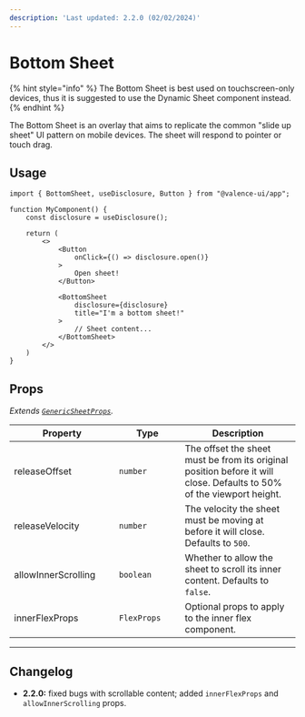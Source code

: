 ```yaml
---
description: 'Last updated: 2.2.0 (02/02/2024)'
---
```


# Bottom Sheet

{% hint style="info" %}
The Bottom Sheet is best used on touchscreen-only devices, thus it is suggested to use the Dynamic Sheet component instead.
{% endhint %}

The Bottom Sheet is an overlay that aims to replicate the common "slide up sheet" UI pattern on mobile devices. The sheet will respond to pointer or touch drag.

## Usage

```tsx
import { BottomSheet, useDisclosure, Button } from "@valence-ui/app";

function MyComponent() { 
    const disclosure = useDisclosure();

    return ( 
        <>
            <Button
                onClick={() => disclosure.open()}
            > 
                Open sheet!
            </Button>
            
            <BottomSheet
                disclosure={disclosure}
                title="I'm a bottom sheet!"
            >
                // Sheet content...
            </BottomSheet>
        </>
    )
}
```

## Props

_Extends_ [_`GenericSheetProps`_](../../generics/generic-sheet-props.md#genericsheetprops)_._

<table data-full-width="true"><thead><tr><th width="169">Property</th><th width="100">Type</th><th>Description</th></tr></thead><tbody><tr><td>releaseOffset</td><td><code>number</code></td><td>The offset the sheet must be from its original position before it will close. Defaults to 50% of the viewport height.</td></tr><tr><td>releaseVelocity</td><td><code>number</code></td><td>The velocity the sheet must be moving at before it will close. Defaults to <code>500</code>.</td></tr><tr><td>allowInnerScrolling</td><td><code>boolean</code></td><td>Whether to allow the sheet to scroll its inner content. Defaults to <code>false</code>.</td></tr><tr><td>innerFlexProps</td><td><code>FlexProps</code></td><td>Optional props to apply to the inner flex component.</td></tr></tbody></table>

***

## Changelog

* **2.2.0:** fixed bugs with scrollable content; added `innerFlexProps` and `allowInnerScrolling` props.
